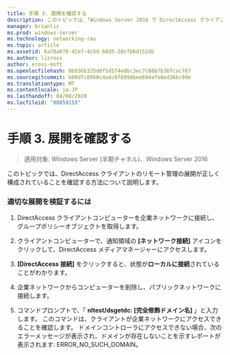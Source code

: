 ```yaml
---
title: 手順 3. 展開を確認する
description: このトピックは、「Windows Server 2016 で DirectAccess クライアントをリモート管理する」ガイドの一部です。
manager: brianlic
ms.prod: windows-server
ms.technology: networking-ras
ms.topic: article
ms.assetid: 6a78a078-d2e7-4cbd-b8d5-20cfb6d1524b
ms.author: lizross
author: eross-msft
ms.openlocfilehash: 8b936b335d0f5d574edbc3ec7c88b7b36fcac767
ms.sourcegitcommit: b00d7c8968c4adc8f699dbee694afe6ed36bc9de
ms.translationtype: MT
ms.contentlocale: ja-JP
ms.lasthandoff: 04/08/2020
ms.locfileid: "80859155"
---
```

# <a name="step-3-verify-the-deployment"></a>手順 3. 展開を確認する

>適用対象: Windows Server (半期チャネル)、Windows Server 2016

このトピックでは、DirectAccess クライアントのリモート管理の展開が正しく構成されていることを確認する方法について説明します。  
  
### <a name="to-verify-proper-deployment"></a>適切な展開を検証するには  
  
1.  DirectAccess クライアントコンピューターを企業ネットワークに接続し、グループポリシーオブジェクトを取得します。  
  
2.  クライアントコンピューターで、通知領域の **[ネットワーク接続]** アイコンをクリックして、DirectAccess メディアマネージャーにアクセスします。  
  
3.  **[DirectAccess 接続]** をクリックすると、状態が**ローカルに接続**されていることがわかります。  
  
4.  企業ネットワークからコンピューターを削除し、パブリックネットワークに接続します。  
  
5.  コマンドプロンプトで、「 **nltest/dsgetdc: [完全修飾ドメイン名]** 」と入力します。 このコマンドは、クライアントが企業ネットワークにアクセスできることを確認します。 ドメインコントローラにアクセスできない場合、次のエラーメッセージが表示され、ドメインが存在しないことを示すレポートが表示されます: ERROR_NO_SUCH_DOMAIN。  
  


